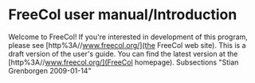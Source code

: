 # FreeCol user manual/Introduction

Welcome to FreeCol! If you're interested in development of this program, please see [http%3A//www.freecol.org/](the FreeCol web site). This is a draft version of the user's guide. You can find the latest version at the [http%3A//www.freecol.org/](FreeCol homepage).
Subsections
"Stian Grenborgen 2009-01-14" 